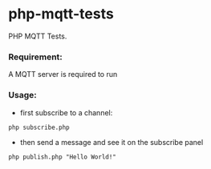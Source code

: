 # php-mqtt-tests
PHP MQTT  Tests.

### Requirement: 
A MQTT server is required to run


### Usage: 
* first subscribe to a channel:

```
php subscribe.php

```

* then send a message and see it on the subscribe panel


```
php publish.php "Hello World!"

```
